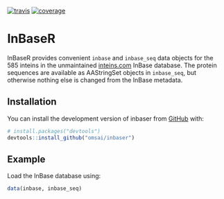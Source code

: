 [![travis](https://travis-ci.org/omsai/inbaser.svg?branch=master)](https://travis-ci.org/omsai/inbaser)
[![coverage](https://codecov.io/gh/omsai/inbaser/branch/master/graphs/badge.svg)](https://codecov.io/gh/omsai/inbaser)

# InBaseR

InBaseR provides convenient `inbase` and `inbase_seq` data objects for
the 585 inteins in the
unmaintained [inteins.com](http://www.inteins.com) InBase
database. The protein sequences are available as AAStringSet objects
in `inbase_seq`, but otherwise nothing else is changed from the InBase
metadata.

## Installation

You can install the development version of inbaser from [GitHub](https://github.com/) with:

``` r
# install.packages("devtools")
devtools::install_github("omsai/inbaser")
```

## Example

Load the InBase database using:

``` r
data(inbase, inbase_seq)
```
